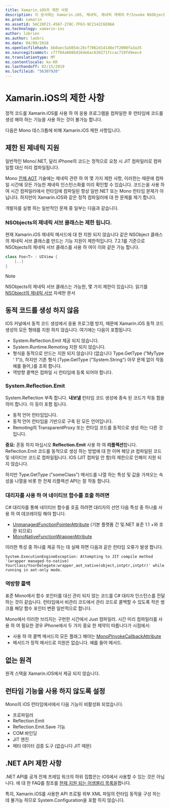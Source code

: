 ```yaml
---
title: Xamarin.iOS의 제한 사항
description: 이 문서에는 Xamarin.iOS, 제네릭, 제네릭 개체의 P/Invoke NSObjects 등의 제네릭 서브 클래스에 대해 설명 제한 사항을 설명 합니다.
ms.prod: xamarin
ms.assetid: 5AC28F21-4567-278C-7F63-9C2142C6E06A
ms.technology: xamarin-ios
author: lobrien
ms.author: laobri
ms.date: 04/09/2018
ms.openlocfilehash: bb8aec5a5054c28cf7862d14148e7f2000fa3a35
ms.sourcegitcommit: c77f84a0686d16de6ac630271fccac719fd9eec4
ms.translationtype: MT
ms.contentlocale: ko-KR
ms.lasthandoff: 02/15/2019
ms.locfileid: "56307920"
---
```

# <a name="limitations-of-xamarinios"></a>Xamarin.iOS의 제한 사항

정적 코드를 Xamarin.iOS를 사용 하 여 응용 프로그램을 컴파일한 후 런타임에 코드를 생성 해야 하는 기능을 사용 하는 것이 불가능 합니다.

다음은 Mono 데스크톱에 비해 Xamarin.iOS 제한 사항입니다.

 <a name="Limited_Generics_Support" />


## <a name="limited-generics-support"></a>제한 된 제네릭 지원

일반적인 Mono/.NET, 달리 iPhone의 코드는 정적으로 요청 시 JIT 컴파일러로 컴파일할 대신 미리 컴파일됩니다.

Mono [전체 AOT](http://www.mono-project.com/docs/advanced/aot/#full-aot) 기술에는 제네릭 관련 하 여 몇 가지 제한 사항, 이러한는 때문에 컴파일 시간에 모든 가능한 제네릭 인스턴스화를 미리 확인할 수 있습니다. 코드는을 사용 하 여 시간 컴파일러에서 런타임에 컴파일된 항상 일반.NET 또는 Mono 런타임 문제가 아닙니다. 하지만이 Xamarin.iOS와 같은 정적 컴파일러에 대 한 문제를 제기 합니다.

개발자를 실행 하는 일반적인 문제 중 일부는 다음과 같습니다.

 <a name="Generic_Subclasses_of_NSObjects_are_limited" />


### <a name="generic-subclasses-of-nsobjects-are-limited"></a>NSObjects의 제네릭 서브 클래스는 제한 됩니다.

현재 Xamarin.iOS 제네릭 메서드에 대 한 지원 되지 않습니다 같은 NSObject 클래스의 제네릭 서브 클래스를 만드는 기능 지원이 제한적입니다. 7.2.1를 기준으로 NSObjects의 제네릭 서브 클래스를 사용 하 여이 이와 같은 가능 합니다.

```csharp
class Foo<T> : UIView {
    [..]
}
```

> [!NOTE]
> NSObjects의 제네릭 서브 클래스는 가능한, 몇 가지 제한이 있습니다. 읽기를 [NSObject의 제네릭 서브](~/ios/internals/api-design/nsobject-generics.md) 자세한 문서


 <a name="No_Dynamic_Code_Generation" />


## <a name="no-dynamic-code-generation"></a>동적 코드를 생성 하지 않음

IOS 커널에서 동적 코드 생성에서 응용 프로그램 방지, 때문에 Xamarin.iOS 동적 코드 생성의 모든 형태를 지원 하지 않습니다. 여기에는 다음이 포함됩니다.

-  System.Reflection.Emit 제공 되지 않습니다.
-  System.Runtime.Remoting 지원 되지 않습니다.
-  형식을 동적으로 만드는 지원 되지 않습니다 (없습니다 Type.GetType ("MyType ' 1")), 하지만 기존 형식 (Type.GetType ("System.String") 아무 문제 없이 작동 예를 들어,)를 조회 합니다. 
-  역방향 콜백은 컴파일 시 런타임에 등록 되어야 합니다.


 
 <a name="System.Reflection.Emit" />


### <a name="systemreflectionemit"></a>System.Reflection.Emit

System.Reflection 부족 합니다. **내보낼** 런타임 코드 생성에 종속 된 코드가 작동 함을 의미 합니다. 이 등이 포함 됩니다.

-  동적 언어 런타임입니다.
-  동적 언어 런타임을 기반으로 구축 된 모든 언어입니다.
-  Remoting의 TransparentProxy 또는 런타임 코드를 동적으로 생성 하는 다른 것입니다. 


 **중요:** 혼동 하지 마십시오 **Reflection.Emit** 사용 하 여 **리플렉션**합니다. Reflection.Emit 코드를 동적으로 생성 하는 방법에 대 한 이며 해당 jit 컴파일된 코드 및 네이티브 코드로 컴파일됩니다. IOS (JIT 컴파일 안 함)의 제한으로 인해이 지원 되지 않습니다.

하지만 Type.GetType ("someClass") 메서드를 나열 하는 특성 및 값을 가져오는 속성을 나열을 비롯 한 전체 리플렉션 API는 잘 작동 합니다.

### <a name="using-delegates-to-call-native-functions"></a>대리자를 사용 하 여 네이티브 함수를 호출 하려면

C# 대리자를 통해 네이티브 함수를 호출 하려면 대리자의 선언 다음 특성 중 하나를 사용 하 여 데코레이팅 해야 합니다.

- [UnmanagedFunctionPointerAttribute](xref:System.Runtime.InteropServices.UnmanagedFunctionPointerAttribute) (기본 플랫폼 간 및.NET 표준 1.1 +와 호환 되므로)
- [MonoNativeFunctionWrapperAttribute](https://developer.xamarin.com/api/type/ObjCRuntime.MonoNativeFunctionWrapperAttribute)

이러한 특성 중 하나를 제공 하는 데 실패 하면 다음과 같은 런타임 오류가 발생 합니다.

```
System.ExecutionEngineException: Attempting to JIT compile method '(wrapper managed-to-native) YourClass/YourDelegate:wrapper_aot_native(object,intptr,intptr)' while running in aot-only mode.
```
 
 <a name="Reverse_Callbacks" />


### <a name="reverse-callbacks"></a>역방향 콜백

표준 Mono에서 함수 포인터를 대신 관리 되지 않는 코드를 C# 대리자 인스턴스를 전달 하는 것이 같습니다. 런타임에서 비관리 코드에서 관리 코드로 콜백할 수 있도록 작은 썽크를 해당 함수 포인터 변환 일반적으로 합니다.

Mono에서 이러한 브리지는 구현한 시간에서 Just 컴파일러. 시간 미리 컴파일러를 사용 하 여 필요한 경우 iPhone에서 두 가지 중요 한 제약이 따릅니다가 시점에서:

-  사용 하 여 콜백 메서드의 모든 플래그 해야는 [MonoPInvokeCallbackAttribute](https://developer.xamarin.com/api/type/ObjCRuntime.MonoPInvokeCallbackAttribute) 
-  메서드가 정적 메서드로 지원은 없습니다. 예를 들어 메서드. 
 
<a name="No_Remoting" />

## <a name="no-remoting"></a>없는 원격

원격 스택을 Xamarin.iOS에서 제공 되지 않습니다.


 <a name="Runtime_Disabled_Features" />


## <a name="runtime-disabled-features"></a>런타임 기능을 사용 하지 않도록 설정

Mono의 iOS 런타임에서에서 다음 기능이 비활성화 되었습니다.

-  프로파일러
-  Reflection.Emit
-  Reflection.Emit.Save 기능
-  COM 바인딩
-  JIT 엔진
-  메타 데이터 검증 도구 (없습니다 JIT 때문)


 <a name=".NET_API_Limitations" />


## <a name="net-api-limitations"></a>.NET API 제한 사항

.NET API를 공개 전체 프레임 워크의 하위 집합은는 iOS에서 사용할 수 있는 것은 아닙니다. 에 대 한 FAQ를 참조를 [현재 지원 되는 어셈블리 목록을](~/cross-platform/internals/available-assemblies.md)합니다.



특히, Xamarin.iOS를 사용한 API 프로필 외부 XML 파일의 런타임 동작을 구성 하는 데 불가능 하므로 System.Configuration을 포함 하지 않습니다.
